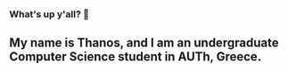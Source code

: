 ### What's up y'all? 👋

## My name is Thanos, and I am an undergraduate Computer Science student in AUTh, Greece.


